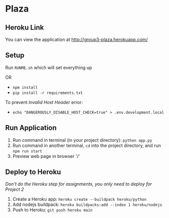 # Plaza

## Heroku Link

You can view the application at http://group3-plaza.herokuapp.com/

## Setup

Run `RUNME.sh` which will set everything up

OR

- `npm install`
- `pip install -r requirements.txt`

To prevent _Invalid Host Header_ error:

- `echo "DANGEROUSLY_DISABLE_HOST_CHECK=true" > .env.development.local`

## Run Application
1. Run command in terminal (in your project directory): `python app.py`
2. Run command in another terminal, `cd` into the project directory, and run `npm run start`
3. Preview web page in browser '/'

## Deploy to Heroku
*Don't do the Heroku step for assignments, you only need to deploy for Project 2*
1. Create a Heroku app: `heroku create --buildpack heroku/python`
2. Add nodejs buildpack: `heroku buildpacks:add --index 1 heroku/nodejs`
3. Push to Heroku: `git push heroku main`